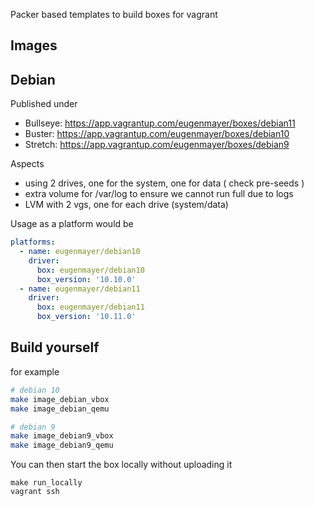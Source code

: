 Packer based templates to build boxes for vagrant

## Images

## Debian

Published under

- Bullseye: https://app.vagrantup.com/eugenmayer/boxes/debian11
- Buster: https://app.vagrantup.com/eugenmayer/boxes/debian10
- Stretch: https://app.vagrantup.com/eugenmayer/boxes/debian9

Aspects

- using 2 drives, one for the system, one for data ( check pre-seeds )
- extra volume for /var/log to ensure we cannot run full due to logs
- LVM with 2 vgs, one for each drive (system/data)

Usage as a platform would be

```yaml
platforms:
  - name: eugenmayer/debian10
    driver:
      box: eugenmayer/debian10
      box_version: '10.10.0'
  - name: eugenmayer/debian11
    driver:
      box: eugenmayer/debian11
      box_version: '10.11.0'
```

## Build yourself

for example

```bash
# debian 10
make image_debian_vbox
make image_debian_qemu

# debian 9
make image_debian9_vbox
make image_debian9_qemu
```

You can then start the box locally without uploading it

```
make run_locally
vagrant ssh
```
